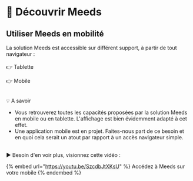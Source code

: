 # 🚀 Découvrir Meeds

## Utiliser Meeds en mobilité

La solution Meeds est accessible sur différent support, à partir de tout navigateur :\
\
👉 Tablette

👉 Mobile

\
💡 A savoir

* Vous retrouverez toutes les capacités proposées par la solution Meeds en mobile ou en tablette. L'affichage est bien évidemment adapté à cet effet.
* Une application mobile est en projet. Faites-nous part de ce besoin et en quoi cela serait un atout par rapport à un accès navigateur simple.

\
▶ Besoin d'en voir plus, visionnez cette vidéo :

{% embed url="https://youtu.be/SzcdbJtXKsU" %}
Accédez à Meeds sur votre mobile
{% endembed %}

